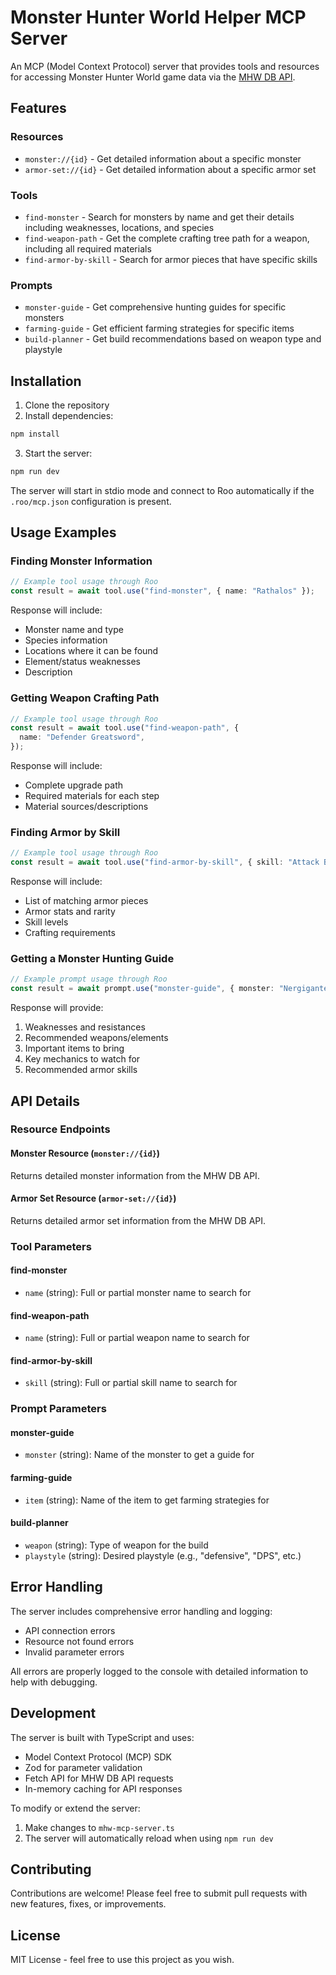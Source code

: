 # Monster Hunter World Helper MCP Server

An MCP (Model Context Protocol) server that provides tools and resources for accessing Monster Hunter World game data via the [MHW DB API](https://docs.mhw-db.com/).

## Features

### Resources

- `monster://{id}` - Get detailed information about a specific monster
- `armor-set://{id}` - Get detailed information about a specific armor set

### Tools

- `find-monster` - Search for monsters by name and get their details including weaknesses, locations, and species
- `find-weapon-path` - Get the complete crafting tree path for a weapon, including all required materials
- `find-armor-by-skill` - Search for armor pieces that have specific skills

### Prompts

- `monster-guide` - Get comprehensive hunting guides for specific monsters
- `farming-guide` - Get efficient farming strategies for specific items
- `build-planner` - Get build recommendations based on weapon type and playstyle

## Installation

1. Clone the repository
2. Install dependencies:

```bash
npm install
```

3. Start the server:

```bash
npm run dev
```

The server will start in stdio mode and connect to Roo automatically if the `.roo/mcp.json` configuration is present.

## Usage Examples

### Finding Monster Information

```typescript
// Example tool usage through Roo
const result = await tool.use("find-monster", { name: "Rathalos" });
```

Response will include:

- Monster name and type
- Species information
- Locations where it can be found
- Element/status weaknesses
- Description

### Getting Weapon Crafting Path

```typescript
// Example tool usage through Roo
const result = await tool.use("find-weapon-path", {
  name: "Defender Greatsword",
});
```

Response will include:

- Complete upgrade path
- Required materials for each step
- Material sources/descriptions

### Finding Armor by Skill

```typescript
// Example tool usage through Roo
const result = await tool.use("find-armor-by-skill", { skill: "Attack Boost" });
```

Response will include:

- List of matching armor pieces
- Armor stats and rarity
- Skill levels
- Crafting requirements

### Getting a Monster Hunting Guide

```typescript
// Example prompt usage through Roo
const result = await prompt.use("monster-guide", { monster: "Nergigante" });
```

Response will provide:

1. Weaknesses and resistances
2. Recommended weapons/elements
3. Important items to bring
4. Key mechanics to watch for
5. Recommended armor skills

## API Details

### Resource Endpoints

#### Monster Resource (`monster://{id}`)

Returns detailed monster information from the MHW DB API.

#### Armor Set Resource (`armor-set://{id}`)

Returns detailed armor set information from the MHW DB API.

### Tool Parameters

#### find-monster

- `name` (string): Full or partial monster name to search for

#### find-weapon-path

- `name` (string): Full or partial weapon name to search for

#### find-armor-by-skill

- `skill` (string): Full or partial skill name to search for

### Prompt Parameters

#### monster-guide

- `monster` (string): Name of the monster to get a guide for

#### farming-guide

- `item` (string): Name of the item to get farming strategies for

#### build-planner

- `weapon` (string): Type of weapon for the build
- `playstyle` (string): Desired playstyle (e.g., "defensive", "DPS", etc.)

## Error Handling

The server includes comprehensive error handling and logging:

- API connection errors
- Resource not found errors
- Invalid parameter errors

All errors are properly logged to the console with detailed information to help with debugging.

## Development

The server is built with TypeScript and uses:

- Model Context Protocol (MCP) SDK
- Zod for parameter validation
- Fetch API for MHW DB API requests
- In-memory caching for API responses

To modify or extend the server:

1. Make changes to `mhw-mcp-server.ts`
2. The server will automatically reload when using `npm run dev`

## Contributing

Contributions are welcome! Please feel free to submit pull requests with new features, fixes, or improvements.

## License

MIT License - feel free to use this project as you wish.
